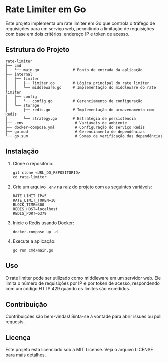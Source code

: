 # Rate Limiter em Go

Este projeto implementa um rate limiter em Go que controla o tráfego de requisições para um serviço web, permitindo a limitação de requisições com base em dois critérios: endereço IP e token de acesso.

## Estrutura do Projeto

```
rate-limiter
├── cmd
│   └── main.go               # Ponto de entrada da aplicação
├── internal
│   ├── limiter
│   │   ├── limiter.go        # Lógica principal do rate limiter
│   │   └── middleware.go     # Implementação do middleware do rate limiter
│   ├── config
│   │   └── config.go         # Gerenciamento de configuração
│   └── storage
│       ├── redis.go          # Implementação do armazenamento com Redis
│       └── strategy.go       # Estratégia de persistência
├── .env                       # Variáveis de ambiente
├── docker-compose.yml         # Configuração do serviço Redis
├── go.mod                     # Gerenciamento de dependências
└── go.sum                     # Somas de verificação das dependências
```

## Instalação

1. Clone o repositório:
   ```
   git clone <URL_DO_REPOSITORIO>
   cd rate-limiter
   ```

2. Crie um arquivo `.env` na raiz do projeto com as seguintes variáveis:
   ```
   RATE_LIMIT_IP=5
   RATE_LIMIT_TOKEN=10
   BLOCK_TIME=300
   REDIS_HOST=localhost
   REDIS_PORT=6379
   ```

3. Inicie o Redis usando Docker:
   ```
   docker-compose up -d
   ```

4. Execute a aplicação:
   ```
   go run cmd/main.go
   ```

## Uso

O rate limiter pode ser utilizado como middleware em um servidor web. Ele limita o número de requisições por IP e por token de acesso, respondendo com um código HTTP 429 quando os limites são excedidos.

## Contribuição

Contribuições são bem-vindas! Sinta-se à vontade para abrir issues ou pull requests.

## Licença

Este projeto está licenciado sob a MIT License. Veja o arquivo LICENSE para mais detalhes.